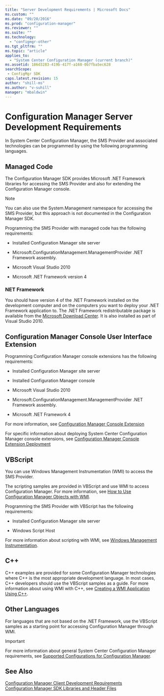 ```yaml
---
title: "Server Development Requirements | Microsoft Docs"
ms.custom: ""
ms.date: "09/20/2016"
ms.prod: "configuration-manager"
ms.reviewer: ""
ms.suite: ""
ms.technology:
  - "configmgr-other"
ms.tgt_pltfrm: ""
ms.topic: "article"
applies_to:
  - "System Center Configuration Manager (current branch)"
ms.assetid: 186d3283-419b-417f-a168-0b7fba5ec628searchScope: - ConfigMgr SDK
caps.latest.revision: 15
author: "shill-ms"
ms.author: "v-suhill"
manager: "mbaldwin"
---
```

# Configuration Manager Server Development Requirements
In System Center Configuration Manager, the SMS Provider and associated technologies can be programmed by using the following programming languages.  

## Managed Code  
 The Configuration Manager SDK provides Microsoft .NET Framework libraries for accessing the SMS Provider and also for extending the Configuration Manager console.  

> [!NOTE]
>  You can also use the System.Management namespace for accessing the SMS Provider, but this approach is not documented in the Configuration Manager SDK.  

 Programming the SMS Provider with managed code has the following requirements:  

-   Installed Configuration Manager site server  

-   Microsoft.ConfigurationManagement.ManagementProvider .NET Framework assembly.  

-   Microsoft Visual Studio 2010  

-   Microsoft .NET Framework version 4  

### NET Framework  
 You should have version 4 of the .NET Framework installed on the development computer and on the computers you want to deploy your .NET Framework application to. The .NET Framework redistributable package is available from the [Microsoft Download Center](http://go.microsoft.com/fwlink/?LinkID=276779). It is also installed as part of Visual Studio 2010.  

## Configuration Manager Console User Interface Extension  
 Programming Configuration Manager console extensions has the following requirements:  

-   Installed Configuration Manager site server  

-   Installed Configuration Manager console  

-   Microsoft Visual Studio 2010  

-   Microsoft.ConfigurationManagement.ManagementProvider .NET Framework assembly.  

-   Microsoft .NET Framework 4  

 For more information, see [Configuration Manager Console Extension](../../../develop/core/servers/console/console-extension.md)  

 For specific information about deploying System Center Configuration Manager console extensions, see [Configuration Manager Console Extension Deployment](../../../develop/core/servers/console/console-extension-deployment.md)  

## VBScript  
 You can use Windows Management Instrumentation (WMI) to access the SMS Provider.  

 The scripting samples are provided in VBScript and use WMI to access Configuration Manager. For more information, see [How to Use Configuration Manager Objects with WMI](../../../develop/core/understand/how-to-use-configuration-manager-objects-with-wmi.md).  

 Programming the SMS Provider with VBScript has the following requirements:  

-   Installed Configuration Manager site server  

-   Windows Script Host  

 For more information about scripting with WMI, see [Windows Management Instrumentation](http://go.microsoft.com/fwlink/?LinkID=276770).  

## C++  
 C++ examples are provided for some Configuration Manager technologies where C++ is the most appropriate development language. In most cases, C++ developers should use the VBScript samples as a guide. For more information about using WMI with C++, see [Creating a WMI Application Using C++](http://go.microsoft.com/fwlink/?LinkId=276780).  

## Other Languages  
 For languages that are not based on the .NET Framework, use the VBScript samples as a starting point for accessing Configuration Manager through WMI.  

> [!IMPORTANT]
>  For more information about general System Center Configuration Manager requirements, see [Supported Configurations for Configuration Manager](http://go.microsoft.com/fwlink/?LinkId=276781).  

## See Also  
 [Configuration Manager Client Development Requirements](../../../develop/core/reqs/client-development-requirements.md)   
 [Configuration Manager SDK Libraries and Header Files](../../../develop/core/reqs/configuration-manager-sdk-libraries-and-header-files.md)
